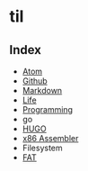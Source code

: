 til
===

## Index
+ [Atom](atom.md)  
+ [Github](github.md)  
+ [Markdown](markdown.md)  
+ [Life](life.md)  
+ [Programming](programming/index.md)
 + go
  + [HUGO](programming/go/hugo.md)
+ [x86 Assembler](programming/x86_assembler.md)
+ Filesystem
 + [FAT](filesystem/fat.md)
